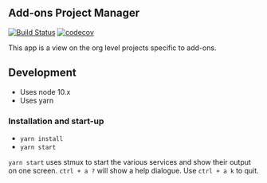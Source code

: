 ## Add-ons Project Manager

[![Build Status](https://travis-ci.org/mozilla/addons-pm.svg?branch=master)](https://travis-ci.org/mozilla/addons-pm) [![codecov](https://codecov.io/gh/mozilla/addons-pm/branch/master/graph/badge.svg)](https://codecov.io/gh/mozilla/addons-pm)

This app is a view on the org level projects specific to add-ons.

## Development

- Uses node 10.x
- Uses yarn

### Installation and start-up

- `yarn install`
- `yarn start`

`yarn start` uses stmux to start the various services and show their output on one screen. `ctrl + a ?` will show a help dialogue. Use `ctrl + a k` to quit.

